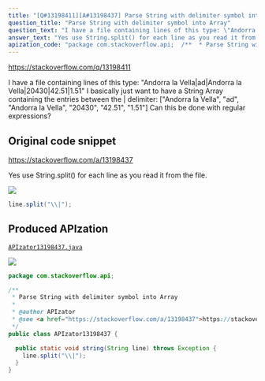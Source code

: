 ```yaml
---
title: "[Q#13198411][A#13198437] Parse String with delimiter symbol into Array"
question_title: "Parse String with delimiter symbol into Array"
question_text: "I have a file containing lines of this type: \"Andorra la Vella|ad|Andorra la Vella|20430|42.51|1.51\" I basically just want to have a String Array containing the entries between the | delimiter: [\"Andorra la Vella\", \"ad\", \"Andorra la Vella\", \"20430\", \"42.51\", \"1.51\"] Can this be done with regular expressions?"
answer_text: "Yes use String.split() for each line as you read it from the file."
apization_code: "package com.stackoverflow.api;  /**  * Parse String with delimiter symbol into Array  *  * @author APIzator  * @see <a href=\"https://stackoverflow.com/a/13198437\">https://stackoverflow.com/a/13198437</a>  */ public class APIzator13198437 {    public static void string(String line) throws Exception {     line.split(\"\\\\|\");   } }"
---
```


https://stackoverflow.com/q/13198411

I have a file containing lines of this type:
&quot;Andorra la Vella|ad|Andorra la Vella|20430|42.51|1.51&quot;
I basically just want to have a String Array containing the entries between the | delimiter:
[&quot;Andorra la Vella&quot;, &quot;ad&quot;, &quot;Andorra la Vella&quot;, &quot;20430&quot;, &quot;42.51&quot;, &quot;1.51&quot;]
Can this be done with regular expressions?



## Original code snippet

https://stackoverflow.com/a/13198437

Yes use String.split() for each line as you read it from the file.

<div class="code-logo"><img src="/stackoverflow.png" /></div>

```java
line.split("\\|");
```

## Produced APIzation

[`APIzator13198437.java`](https://github.com/blind-papers/apization-temp-data/raw/main/search/APIzator13198437.java)

<div class="code-logo"><img src="/apizator.png" /></div>

```java
package com.stackoverflow.api;

/**
 * Parse String with delimiter symbol into Array
 *
 * @author APIzator
 * @see <a href="https://stackoverflow.com/a/13198437">https://stackoverflow.com/a/13198437</a>
 */
public class APIzator13198437 {

  public static void string(String line) throws Exception {
    line.split("\\|");
  }
}

```